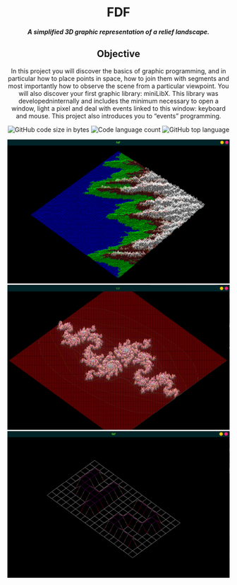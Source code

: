<h1 align="center">
    FDF
</h2>
<p align="center">
    <b><i>A simplified 3D graphic representation of a relief landscape.</i></b><br>
</p>
<h2 align="center">
    Objective
</h1>
<p align="center">
  In this project you will discover the basics of graphic programming, and in particular how to place points in space, how to join them with segments and most importantly how to observe the scene from a particular viewpoint. You will also discover your first graphic library: miniLibX. This library was developedninternally and includes the minimum necessary to open a window, light a pixel and deal with events linked to this window: keyboard and mouse. This project also introduces you to “events” programming.
<p align="center">
    <img alt="GitHub code size in bytes" src="https://img.shields.io/github/languages/code-size/DevKneves/FDF42?color=lightblue" />
    <img alt="Code language count" src="https://img.shields.io/github/languages/count/DevKneves/FDF42?color=yellow" />
    <img alt="GitHub top language" src="https://img.shields.io/github/languages/top/DevKneves/FDF42?color=purple" />
</p>
<p align="center">
<img alt="img3" src="https://github.com/DevKneves/FDF42/blob/main/IMG/Screenshot%20from%202024-03-29%2009-10-32.png" />
<img alt="img1" src="https://github.com/DevKneves/FDF42/blob/main/IMG/Screenshot%20from%202024-03-29%2009-08-32.png" />
<img alt="img2" src="https://github.com/DevKneves/FDF42/blob/main/IMG/Screenshot%20from%202024-03-29%2009-09-53.png" />
</p>
